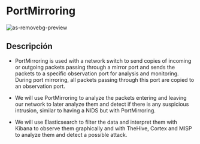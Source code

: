 # PortMirroring
![as-removebg-preview](https://cdn.pcwdld.com/wp-content/uploads/cisco-span-diagram.png)

## Descripción
- PortMirroring is used with a network switch to send copies of incoming or outgoing packets passing through a mirror port and sends the packets to a specific observation port for analysis and monitoring. During port mirroring, all packets passing through this port are copied to an observation port.

- We will use PortMirroring to analyze the packets entering and leaving our network to later analyze them and detect if there is any suspicious intrusion, similar to having a NIDS but with PortMirroring.

- We will use Elasticsearch to filter the data and interpret them with Kibana to observe them graphically and with TheHive, Cortex and MISP to analyze them and detect a possible attack.
